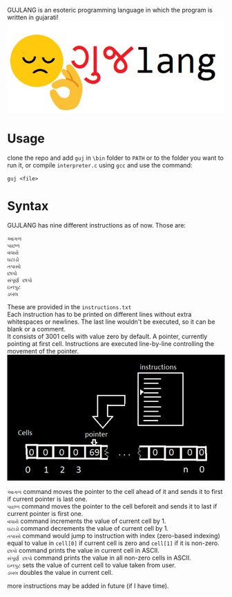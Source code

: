 GUJLANG  is an esoteric programming language in which the program is written in gujarati!  
![](images/logo-small.png)  
# Usage
clone the repo and add `guj` in `\bin` folder to `PATH` or to the folder you want to run it, or compile `interpreter.c` using `gcc` and use the command:
```
guj <file>
```

# Syntax
GUJLANG has nine different instructions as of now. Those are:
```
આગળ
પાછળ
વધારો
ઘટાડો
તપાસો
છાપો
સંપૂર્ણ છાપો	
ઇનપુટ	
ડબલ
```
These are provided in the `instructions.txt`  
Each instruction has to be printed on different lines without extra whitespaces or newlines. The last line wouldn't be executed, so it can be blank or a comment.  
It consists of 3001 cells with value zero by default. A pointer, currently pointing at first cell. Instructions are executed line-by-line controlling the movement of the pointer.  
![](images/image_1.png)

`આગળ` command moves the pointer to the cell ahead of it and sends it to first if current pointer is last one.  
`પાછળ` command moves the pointer to the cell  beforeit and sends it to last if current pointer is first one.  
`વધારો` command increments the value of current cell by 1.  
`ઘટાડો` command decrements the value of current cell by 1.  
`તપાસો` command would jump to instruction with index (zero-based indexing) equal to value in `cell[0]` if current cell is zero and `cell[1]` if it is non-zero.  
`છાપો` command prints the value in current cell in ASCII.  
`સંપૂર્ણ છાપો` command prints the value in all non-zero cells in ASCII.  
`ઇનપુટ` sets the value of current cell to value taken from user.  
`ડબલ` doubles the value in current cell.

more instructions may be added in future (if I have time).
